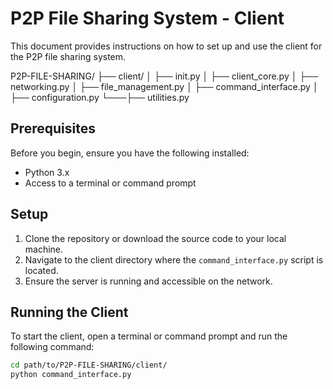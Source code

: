 # P2P File Sharing System - Client

This document provides instructions on how to set up and use the client for the P2P file sharing system.

P2P-FILE-SHARING/
├── client/
│   ├── init.py
│   ├── client_core.py
│   ├── networking.py
│   ├── file_management.py
│   ├── command_interface.py
│   ├── configuration.py
└───├── utilities.py

## Prerequisites

Before you begin, ensure you have the following installed:
- Python 3.x
- Access to a terminal or command prompt

## Setup

1. Clone the repository or download the source code to your local machine.
2. Navigate to the client directory where the `command_interface.py` script is located.
3. Ensure the server is running and accessible on the network.

## Running the Client

To start the client, open a terminal or command prompt and run the following command:

```sh
cd path/to/P2P-FILE-SHARING/client/
python command_interface.py

